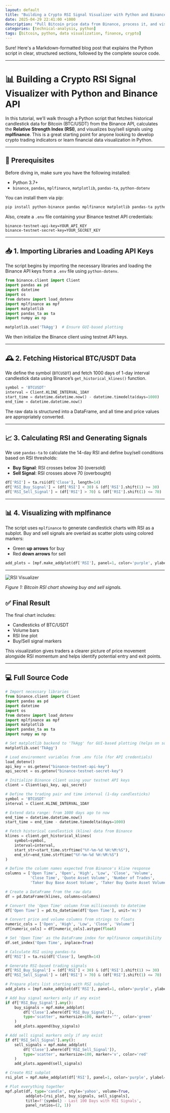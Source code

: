 ```yaml
---
layout: default
title: "Building a Crypto RSI Signal Visualizer with Python and Binance API"
date: 2025-04-29 22:41:00 +1000
description: "Pull Bitcoin price data from Binance, process it, and visualize the last 30 days of price action with a candlestick chart"
categories: [technical-analysis, python]
tags: [bitcoin, python, data visualization, finance, crypto]
---
```


Sure! Here's a Markdown-formatted blog post that explains the Python script in clear, structured sections, followed by the complete source code.

---

# 📊 Building a Crypto RSI Signal Visualizer with Python and Binance API

In this tutorial, we’ll walk through a Python script that fetches historical candlestick data for Bitcoin (BTC/USDT) from the Binance API, calculates the **Relative Strength Index (RSI)**, and visualizes buy/sell signals using **mplfinance**. This is a great starting point for anyone looking to develop crypto trading indicators or learn financial data visualization in Python.

---

## 🔧 Prerequisites

Before diving in, make sure you have the following installed:

- Python 3.7+
- `binance`, `pandas`, `mplfinance`, `matplotlib`, `pandas-ta`, `python-dotenv`

You can install them via pip:

```bash
pip install python-binance pandas mplfinance matplotlib pandas-ta python-dotenv
```

Also, create a `.env` file containing your Binance testnet API credentials:

```
binance-testnet-api-key=YOUR_API_KEY
binance-testnet-secret-key=YOUR_SECRET_KEY
```

---

## 📥 1. Importing Libraries and Loading API Keys

The script begins by importing the necessary libraries and loading the Binance API keys from a `.env` file using `python-dotenv`.

```python
from binance.client import Client
import pandas as pd
import datetime
import os
from dotenv import load_dotenv
import mplfinance as mpf
import matplotlib
import pandas_ta as ta
import numpy as np

matplotlib.use('TkAgg')  # Ensure GUI-based plotting
```

We then initialize the Binance client using testnet API keys.

---

## 🕰️ 2. Fetching Historical BTC/USDT Data

We define the symbol (`BTCUSDT`) and fetch 1000 days of 1-day interval candlestick data using Binance’s `get_historical_klines()` function.

```python
symbol = 'BTCUSDT'
interval = Client.KLINE_INTERVAL_1DAY
start_time = datetime.datetime.now() - datetime.timedelta(days=1000)
end_time = datetime.datetime.now()
```

The raw data is structured into a DataFrame, and all time and price values are appropriately converted.

---

## 📈 3. Calculating RSI and Generating Signals

We use `pandas-ta` to calculate the 14-day RSI and define buy/sell conditions based on RSI thresholds:

- **Buy Signal**: RSI crosses below 30 (oversold)
- **Sell Signal**: RSI crosses above 70 (overbought)

```python
df['RSI'] = ta.rsi(df['Close'], length=14)
df['RSI_Buy_Signal'] = (df['RSI'] < 30) & (df['RSI'].shift(1) >= 30)
df['RSI_Sell_Signal'] = (df['RSI'] > 70) & (df['RSI'].shift(1) <= 70)
```

---

## 📊 4. Visualizing with mplfinance

The script uses `mplfinance` to generate candlestick charts with RSI as a subplot. Buy and sell signals are overlaid as scatter plots using colored markers:

- Green **up arrows** for buy
- Red **down arrows** for sell

```python
add_plots = [mpf.make_addplot(df['RSI'], panel=1, color='purple', ylabel='RSI')]
```

---

![RSI Visualizer](/images/2025-04-26-building-a-crypto-rsi-signal-visualizer-with-python-and-binance-api.png)

*Figure 1: Bitcoin RSI chart showing buy and sell signals.*


## ✅ Final Result

The final chart includes:

- Candlesticks of BTC/USDT
- Volume bars
- RSI line plot
- Buy/Sell signal markers

This visualization gives traders a clearer picture of price movement alongside RSI momentum and helps identify potential entry and exit points.

---

## 💻 Full Source Code

```python
# Import necessary libraries
from binance.client import Client
import pandas as pd
import datetime
import os
from dotenv import load_dotenv
import mplfinance as mpf
import matplotlib
import pandas_ta as ta
import numpy as np

# Set matplotlib backend to 'TkAgg' for GUI-based plotting (helps on some systems)
matplotlib.use('TkAgg')

# Load environment variables from .env file (for API credentials)
load_dotenv()
api_key = os.getenv("binance-testnet-api-key")
api_secret = os.getenv("binance-testnet-secret-key")

# Initialize Binance client using your testnet API keys
client = Client(api_key, api_secret)

# Define the trading pair and time interval (1-day candlesticks)
symbol = 'BTCUSDT'
interval = Client.KLINE_INTERVAL_1DAY

# Extend data range: from 1000 days ago to now
end_time = datetime.datetime.now()
start_time = end_time - datetime.timedelta(days=1000)

# Fetch historical candlestick (kline) data from Binance
klines = client.get_historical_klines(
    symbol=symbol,
    interval=interval,
    start_str=start_time.strftime("%Y-%m-%d %H:%M:%S"),
    end_str=end_time.strftime("%Y-%m-%d %H:%M:%S")
)

# Define the column names expected from Binance's kline response
columns = ['Open Time', 'Open', 'High', 'Low', 'Close', 'Volume',
           'Close Time', 'Quote Asset Volume', 'Number of Trades',
           'Taker Buy Base Asset Volume', 'Taker Buy Quote Asset Volume', 'Ignore']

# Create a DataFrame from the raw data
df = pd.DataFrame(klines, columns=columns)

# Convert the 'Open Time' column from milliseconds to datetime
df['Open Time'] = pd.to_datetime(df['Open Time'], unit='ms')

# Convert price and volume columns from strings to floats
numeric_cols = ['Open', 'High', 'Low', 'Close', 'Volume']
df[numeric_cols] = df[numeric_cols].astype(float)

# Set 'Open Time' as the DataFrame index for mplfinance compatibility
df.set_index('Open Time', inplace=True)

# Calculate RSI using pandas-ta
df['RSI'] = ta.rsi(df['Close'], length=14)

# Generate RSI-based trading signals
df['RSI_Buy_Signal'] = (df['RSI'] < 30) & (df['RSI'].shift(1) >= 30)
df['RSI_Sell_Signal'] = (df['RSI'] > 70) & (df['RSI'].shift(1) <= 70)

# Prepare plots list starting with RSI subplot
add_plots = [mpf.make_addplot(df['RSI'], panel=1, color='purple', ylabel='RSI')]

# Add buy signal markers only if any exist
if df['RSI_Buy_Signal'].any():
    buy_signals = mpf.make_addplot(
        df['Close'].where(df['RSI_Buy_Signal']),
        type='scatter', markersize=100, marker='^', color='green'
    )
    add_plots.append(buy_signals)

# Add sell signal markers only if any exist
if df['RSI_Sell_Signal'].any():
    sell_signals = mpf.make_addplot(
        df['Close'].where(df['RSI_Sell_Signal']),
        type='scatter', markersize=100, marker='v', color='red'
    )
    add_plots.append(sell_signals)

# Create RSI subplot
rsi_plot = mpf.make_addplot(df['RSI'], panel=1, color='purple', ylabel='RSI')

# Plot everything together
mpf.plot(df, type='candle', style='yahoo', volume=True,
         addplot=[rsi_plot, buy_signals, sell_signals],
         title=f'{symbol} - Last 100 Days with RSI Signals',
         panel_ratios=(2, 1))
```

